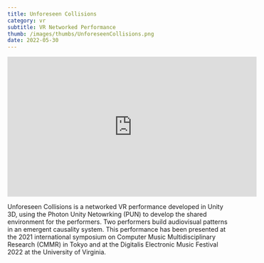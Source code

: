 ```yaml
---
title: Unforeseen Collisions
category: vr
subtitle: VR Networked Performance
thumb: /images/thumbs/UnforeseenCollisions.png
date: 2022-05-30
---
```


<iframe width="560" height="315" src="https://www.youtube.com/embed/F-EAICyC5ck?si=9QwwObyh8VthM2jj" title="YouTube video player" frameborder="0" allow="accelerometer; autoplay; clipboard-write; encrypted-media; gyroscope; picture-in-picture" allowfullscreen></iframe>

Unforeseen Collisions is a networked VR performance developed in Unity 3D, using the Photon Unity Netowrking (PUN) to develop the shared environment for the performers. Two performers build audiovisual patterns in an emergent causality system. This performance has been presented at the 2021 international symposium on Computer Music Multidisciplinary Research (CMMR) in Tokyo and at the Digitalis Electronic Music Festival 2022 at the University of Virginia.
